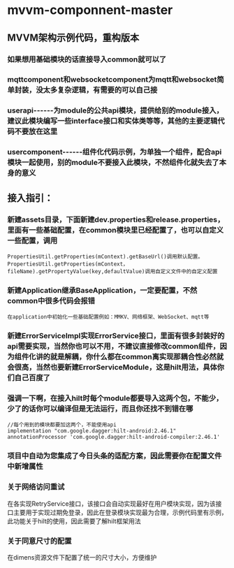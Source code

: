 # mvvm-componnent-master
## MVVM架构示例代码，重构版本
### 如果想用基础模块的话直接导入common就可以了
### mqttcomponent和websocketcomponent为mqtt和websocket简单封装，没太多复杂逻辑，有需要的可以自己接
### userapi------为module的公共api模块，提供给别的module接入，建议此模块编写一些interface接口和实体类等等，其他的主要逻辑代码不要放在这里
### usercomponent------组件化代码示例，为单独一个组件，配合api模块一起使用，别的module不要接入此模块，不然组件化就失去了本身的意义

## 接入指引：
### 新建assets目录，下面新建dev.properties和release.properties，里面有一些基础配置，在common模块里已经配置了，也可以自定义一些配置，调用
    PropertiesUtil.getProperties(mContext).getBaseUrl()调用默认配置。
    PropertiesUtil.getProperties(mContext，fileName).getPropertyValue(key,defaultValue)调用自定义文件中的自定义配置
### 新建Application继承BaseApplication，一定要配置，不然common中很多代码会报错
    在application中初始化一些基础配置例如：MMKV、网络框架、WebSocket、mqtt等
### 新建ErrorServiceImpl实现ErrorService接口，里面有很多封装好的api需要实现，当然你也可以不用，不建议直接修改common组件，因为组件化讲的就是解耦，你什么都在common离实现那耦合性必然就会很高，当然也要新建ErrorServiceModule，这是hilt用法，具体你们自己百度了
### 强调一下啊，在接入hilt时每个module都要导入这两个包，不能少，少了的话你可以编译但是无法运行，而且你还找不到错在哪
    //每个用到的模块都要加这两个，不能使用api
    implementation "com.google.dagger:hilt-android:2.46.1"
    annotationProcessor 'com.google.dagger:hilt-android-compiler:2.46.1'
### 项目中自动为您集成了今日头条的适配方案，因此需要你在配置文件中新增属性
<meta-data
    android:name="design_width_in_dp"
    android:value="360" />
<meta-data
    android:name="design_height_in_dp"
    android:value="640" />
### 关于网络访问重试
在各实现RetryService接口，该接口会自动实现最好在用户模块实现，因为该接口主要用于实现过期免登录，因此在登录模块实现最为合理，示例代码里有示例，此功能关于hilt的使用，因此需要了解hilt框架用法
### 关于同意尺寸的配置
在dimens资源文件下配置了统一的尺寸大小，方便维护


    
